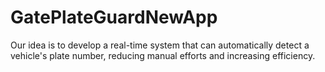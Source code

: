 # GatePlateGuardNewApp
Our idea is to develop a real-time system that can automatically detect a vehicle's plate number, reducing manual efforts and increasing efficiency.
